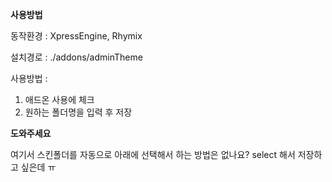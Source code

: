 **사용방법**

동작환경 : XpressEngine, Rhymix

설치경로 : ./addons/adminTheme

사용방법 : 

1. 애드온 사용에 체크
2. 원하는 폴더명을 입력 후 저장


**도와주세요**

여기서 스킨폴더를 자동으로 아래에 선택해서 하는 방법은 없나요?
select 해서 저장하고 싶은데 ㅠ
